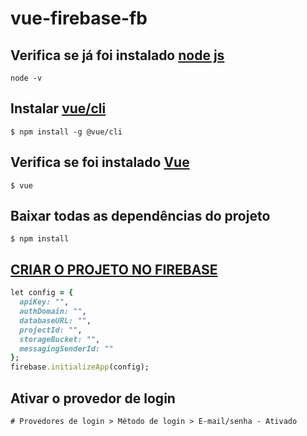 # vue-firebase-fb

## Verifica se já foi instalado [node js](https://nodejs.org/en/)
```
node -v
```
## Instalar [vue/cli](https://cli.vuejs.org/guide/)
```
$ npm install -g @vue/cli
```
## Verifica se foi instalado [Vue](https://vuejs.org/)
```
$ vue
```
## Baixar todas as dependências do projeto
```
$ npm install
```

## [CRIAR O PROJETO NO FIREBASE](https://console.firebase.google.com/project/crafrro/authentication/users)
```ruby
let config = {
  apiKey: "",
  authDomain: "",
  databaseURL: "",
  projectId: "",
  storageBucket: "",
  messagingSenderId: ""
};
firebase.initializeApp(config);
```

## Ativar o provedor de login
```
# Provedores de login > Método de login > E-mail/senha - Ativado
```
